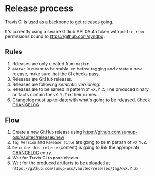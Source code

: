 # Release process

Travis CI is used as a backbone to get releases going.

It's currently using a secure Github API OAuth token with `public_repo` 
 permissions bound to https://github.com/syndbg .
 
## Rules

1. Releases are only created from `master`.
1. `master` is meant to be stable, so before tagging and create a new release, make sure that the CI checks pass.
1. Releases are GitHub releases.
1. Releases are following *semantic versioning*.
1. Releases are to be named in pattern of `vX.Y.Z`. The produced binary artifacts contain the `vX.Y.Z` in their names.
1. Changelog must up-to-date with what's going to be released. Check [CHANGELOG](./CHANGELOG.md).

## Flow

1. Create a new GitHub release using https://github.com/sumup-oss/vaulted/releases/new
1. `Tag Version` and `Release Title` are going to be in pattern of `vX.Y.Z`.
1. `Describe this release` (content) is going to link the appropriate [CHANGELOG](./CHANGELOG.md) entry.
1. Wait for Travis CI to pass checks
1. Wait for the produced artifacts to be uploaded at `https://github.com/sumup-oss/vaulted/releases/tag/<vX.Y.Z>`

